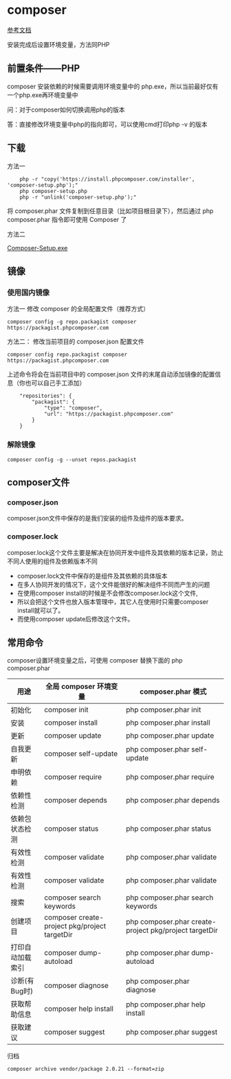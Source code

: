 # composer
[参考文档](https://docs.phpcomposer.com/)

安装完成后设置环境变量，方法同PHP
## 前置条件——PHP
composer 安装依赖的时候需要调用环境变量中的 php.exe，所以当前最好仅有一个php.exe再环境变量中

问：对于composer如何切换调用php的版本

答：直接修改环境变量中php的指向即可，可以使用cmd打印php -v 的版本

## 下载
方法一
```
    php -r "copy('https://install.phpcomposer.com/installer', 'composer-setup.php');"
    php composer-setup.php
    php -r "unlink('composer-setup.php');"
```
将 composer.phar 文件复制到任意目录（比如项目根目录下），然后通过 php composer.phar 指令即可使用 Composer 了

方法二

[Composer-Setup.exe ](https://getcomposer.org/Composer-Setup.exe)
## 镜像
### 使用国内镜像
方法一 修改 composer 的全局配置文件（推荐方式）

    composer config -g repo.packagist composer https://packagist.phpcomposer.com

方法二： 修改当前项目的 composer.json 配置文件

    composer config repo.packagist composer https://packagist.phpcomposer.com

上述命令将会在当前项目中的 composer.json 文件的末尾自动添加镜像的配置信息（你也可以自己手工添加）
```
    "repositories": {
        "packagist": {
            "type": "composer",
            "url": "https://packagist.phpcomposer.com"
        }
    }
```
### 解除镜像

    composer config -g --unset repos.packagist
## composer文件

### composer.json
composer.json文件中保存的是我们安装的组件及组件的版本要求。
### composer.lock
composer.lock这个文件主要是解决在协同开发中组件及其依赖的版本记录，防止不同人使用的组件及依赖版本不同
* composer.lock文件中保存的是组件及其依赖的具体版本
* 在多人协同开发的情况下，这个文件能很好的解决组件不同而产生的问题
* 在使用composer install的时候是不会修改composer.lock这个文件,
* 所以会把这个文件也放入版本管理中，其它人在使用时只需要composer install就可以了。
* 而使用composer update后修改这个文件。

## 常用命令
composer设置环境变量之后，可使用 composer 替换下面的 php composer.phar

| 用途 | 全局 composer 环境变量 | composer.phar 模式 |
| --- | --- | --- |
| 初始化 | composer init | php composer.phar init |
| 安装 | composer install | php composer.phar install |
| 更新 | composer update | php composer.phar update |
| 自我更新 | composer self-update | php composer.phar self-update |
| 申明依赖 | composer require | php composer.phar require |
| 依赖性检测 | composer depends | php composer.phar depends |
| 依赖包状态检测 | composer status | php composer.phar status |
| 有效性检测 | composer validate | php composer.phar validate |
| 有效性检测 | composer validate | php composer.phar validate |
| 搜索 | composer search keywords | php composer.phar search keywords |
| 创建项目 | composer create-project pkg/project targetDir  | php composer.phar create-project pkg/project targetDir |
| 打印自动加载索引 | composer dump-autoload | php composer.phar dump-autoload |
| 诊断(有Bug时) | composer diagnose | php composer.phar diagnose |
| 获取帮助信息 | composer help install | php composer.phar help install |
| 获取建议 | composer suggest | php composer.phar suggest |

归档
    
    composer archive vendor/package 2.0.21 --format=zip 